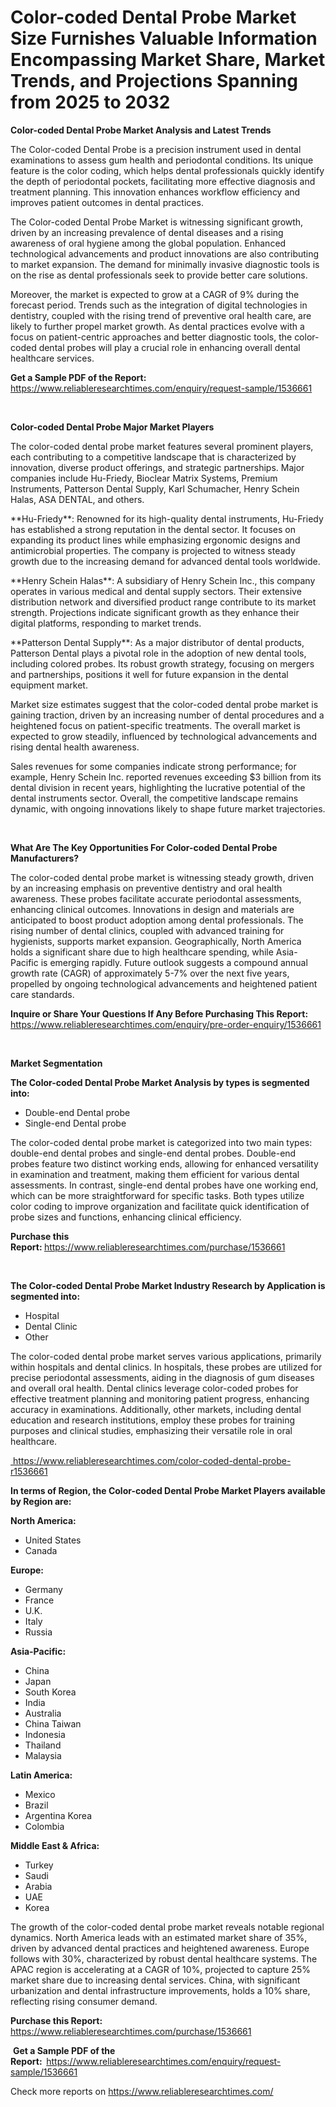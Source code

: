 <p><h1>Color-coded Dental Probe Market Size Furnishes Valuable Information Encompassing Market Share, Market Trends, and Projections Spanning from 2025 to 2032</h1></p><p><strong>Color-coded Dental Probe Market Analysis and Latest Trends</strong></p>
<p><p>The Color-coded Dental Probe is a precision instrument used in dental examinations to assess gum health and periodontal conditions. Its unique feature is the color coding, which helps dental professionals quickly identify the depth of periodontal pockets, facilitating more effective diagnosis and treatment planning. This innovation enhances workflow efficiency and improves patient outcomes in dental practices.</p><p>The Color-coded Dental Probe Market is witnessing significant growth, driven by an increasing prevalence of dental diseases and a rising awareness of oral hygiene among the global population. Enhanced technological advancements and product innovations are also contributing to market expansion. The demand for minimally invasive diagnostic tools is on the rise as dental professionals seek to provide better care solutions.</p><p>Moreover, the market is expected to grow at a CAGR of 9% during the forecast period. Trends such as the integration of digital technologies in dentistry, coupled with the rising trend of preventive oral health care, are likely to further propel market growth. As dental practices evolve with a focus on patient-centric approaches and better diagnostic tools, the color-coded dental probes will play a crucial role in enhancing overall dental healthcare services.</p></p>
<p><strong>Get a Sample PDF of the Report:&nbsp;</strong> <a href="https://www.reliableresearchtimes.com/enquiry/request-sample/1536661?utm_campaign=2205&utm_medium=2&utm_source=Github&utm_content=ia&utm_term=04032025&utm_id=color-coded-dental-probe">https://www.reliableresearchtimes.com/enquiry/request-sample/1536661</a></p>
<p>&nbsp;</p>
<p><strong>Color-coded Dental Probe Major Market Players</strong></p>
<p><p>The color-coded dental probe market features several prominent players, each contributing to a competitive landscape that is characterized by innovation, diverse product offerings, and strategic partnerships. Major companies include Hu-Friedy, Bioclear Matrix Systems, Premium Instruments, Patterson Dental Supply, Karl Schumacher, Henry Schein Halas, ASA DENTAL, and others.</p><p>**Hu-Friedy**: Renowned for its high-quality dental instruments, Hu-Friedy has established a strong reputation in the dental sector. It focuses on expanding its product lines while emphasizing ergonomic designs and antimicrobial properties. The company is projected to witness steady growth due to the increasing demand for advanced dental tools worldwide.</p><p>**Henry Schein Halas**: A subsidiary of Henry Schein Inc., this company operates in various medical and dental supply sectors. Their extensive distribution network and diversified product range contribute to its market strength. Projections indicate significant growth as they enhance their digital platforms, responding to market trends.</p><p>**Patterson Dental Supply**: As a major distributor of dental products, Patterson Dental plays a pivotal role in the adoption of new dental tools, including colored probes. Its robust growth strategy, focusing on mergers and partnerships, positions it well for future expansion in the dental equipment market.</p><p>Market size estimates suggest that the color-coded dental probe market is gaining traction, driven by an increasing number of dental procedures and a heightened focus on patient-specific treatments. The overall market is expected to grow steadily, influenced by technological advancements and rising dental health awareness.</p><p>Sales revenues for some companies indicate strong performance; for example, Henry Schein Inc. reported revenues exceeding $3 billion from its dental division in recent years, highlighting the lucrative potential of the dental instruments sector. Overall, the competitive landscape remains dynamic, with ongoing innovations likely to shape future market trajectories.</p></p>
<p>&nbsp;</p>
<p><strong>What Are The Key Opportunities For Color-coded Dental Probe Manufacturers?</strong></p>
<p><p>The color-coded dental probe market is witnessing steady growth, driven by an increasing emphasis on preventive dentistry and oral health awareness. These probes facilitate accurate periodontal assessments, enhancing clinical outcomes. Innovations in design and materials are anticipated to boost product adoption among dental professionals. The rising number of dental clinics, coupled with advanced training for hygienists, supports market expansion. Geographically, North America holds a significant share due to high healthcare spending, while Asia-Pacific is emerging rapidly. Future outlook suggests a compound annual growth rate (CAGR) of approximately 5-7% over the next five years, propelled by ongoing technological advancements and heightened patient care standards.</p></p>
<p><strong>Inquire or Share Your Questions If Any Before Purchasing This Report:</strong> <a href="https://www.reliableresearchtimes.com/enquiry/pre-order-enquiry/1536661?utm_campaign=2205&utm_medium=2&utm_source=Github&utm_content=ia&utm_term=04032025&utm_id=color-coded-dental-probe">https://www.reliableresearchtimes.com/enquiry/pre-order-enquiry/1536661</a></p>
<p>&nbsp;</p>
<p><strong>Market Segmentation</strong></p>
<p><strong>The Color-coded Dental Probe Market Analysis by types is segmented into:</strong></p>
<p><ul><li>Double-end Dental probe</li><li>Single-end Dental probe</li></ul></p>
<p><p>The color-coded dental probe market is categorized into two main types: double-end dental probes and single-end dental probes. Double-end probes feature two distinct working ends, allowing for enhanced versatility in examination and treatment, making them efficient for various dental assessments. In contrast, single-end dental probes have one working end, which can be more straightforward for specific tasks. Both types utilize color coding to improve organization and facilitate quick identification of probe sizes and functions, enhancing clinical efficiency.</p></p>
<p><strong>Purchase this Report:&nbsp;</strong><a href="https://www.reliableresearchtimes.com/purchase/1536661?utm_campaign=2205&utm_medium=2&utm_source=Github&utm_content=ia&utm_term=04032025&utm_id=color-coded-dental-probe">https://www.reliableresearchtimes.com/purchase/1536661</a></p>
<p>&nbsp;</p>
<p><strong>The Color-coded Dental Probe Market Industry Research by Application is segmented into:</strong></p>
<p><ul><li>Hospital</li><li>Dental Clinic</li><li>Other</li></ul></p>
<p><p>The color-coded dental probe market serves various applications, primarily within hospitals and dental clinics. In hospitals, these probes are utilized for precise periodontal assessments, aiding in the diagnosis of gum diseases and overall oral health. Dental clinics leverage color-coded probes for effective treatment planning and monitoring patient progress, enhancing accuracy in examinations. Additionally, other markets, including dental education and research institutions, employ these probes for training purposes and clinical studies, emphasizing their versatile role in oral healthcare.</p></p>
<p><a href="https://www.reliableresearchtimes.com/color-coded-dental-probe-r1536661?utm_campaign=2205&utm_medium=2&utm_source=Github&utm_content=ia&utm_term=04032025&utm_id=color-coded-dental-probe">&nbsp;https://www.reliableresearchtimes.com/color-coded-dental-probe-r1536661</a></p>
<p><strong>In terms of Region, the Color-coded Dental Probe Market Players available by Region are:</strong></p>
<p>
    <p> <strong> North America: </strong>
        <ul>
            <li>United States</li>
            <li>Canada</li>
        </ul>
        </p> 
    <p> <strong> Europe: </strong>
        <ul>
            <li>Germany</li>
            <li>France</li>
            <li>U.K.</li>
            <li>Italy</li>
            <li>Russia</li>
        </ul>
        </p> 
    <p> <strong> Asia-Pacific: </strong>
        <ul>
            <li>China</li>
            <li>Japan</li>
            <li>South Korea</li>
            <li>India</li>
            <li>Australia</li>
            <li>China Taiwan</li>
            <li>Indonesia</li>
            <li>Thailand</li>
            <li>Malaysia</li>
        </ul>
        </p> 
    <p> <strong> Latin America: </strong>
        <ul>
            <li>Mexico</li>
            <li>Brazil</li>
            <li>Argentina Korea</li>
            <li>Colombia</li>
        </ul>
        </p> 
    <p> <strong> Middle East & Africa: </strong>
        <ul>
            <li>Turkey</li>
            <li>Saudi</li>
            <li>Arabia</li>
            <li>UAE</li>
            <li>Korea</li>
        </ul>
    </p>
    </p>
<p><p>The growth of the color-coded dental probe market reveals notable regional dynamics. North America leads with an estimated market share of 35%, driven by advanced dental practices and heightened awareness. Europe follows with 30%, characterized by robust dental healthcare systems. The APAC region is accelerating at a CAGR of 10%, projected to capture 25% market share due to increasing dental services. China, with significant urbanization and dental infrastructure improvements, holds a 10% share, reflecting rising consumer demand.</p></p>
<p><strong>Purchase this Report: </strong><a href="https://www.reliableresearchtimes.com/purchase/1536661?utm_campaign=2205&utm_medium=2&utm_source=Github&utm_content=ia&utm_term=04032025&utm_id=color-coded-dental-probe">https://www.reliableresearchtimes.com/purchase/1536661</a></p>
<p>&nbsp;<strong>Get a Sample PDF of the Report:&nbsp;&nbsp;</strong><a href="https://www.reliableresearchtimes.com/enquiry/request-sample/1536661?utm_campaign=2205&utm_medium=2&utm_source=Github&utm_content=ia&utm_term=04032025&utm_id=color-coded-dental-probe">https://www.reliableresearchtimes.com/enquiry/request-sample/1536661</a></p>
<p><strong></strong></p>
<p>Check more reports on <a href="https://www.reliableresearchtimes.com/?utm_campaign=2205&utm_medium=2&utm_source=Github&utm_content=ia&utm_term=04032025&utm_id=color-coded-dental-probe">https://www.reliableresearchtimes.com/</a></p>